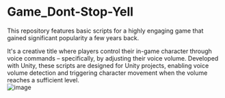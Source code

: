 # Game_Dont-Stop-Yell
This repository features basic scripts for a highly engaging game that gained significant popularity a few years back.  

It's a creative title where players control their in-game character through voice commands – specifically, by adjusting their voice volume. Developed with Unity, these scripts are designed for Unity projects, enabling voice volume detection and triggering character movement when the volume reaches a sufficient level.  
![image](https://github.com/user-attachments/assets/ddbfd1f5-ebec-4e9f-9ad9-60452465c1d3)
